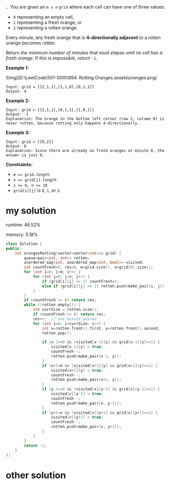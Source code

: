 、You are given an `m x n` `grid` where each cell can have one of three values:

- `0` representing an empty cell,
- `1` representing a fresh orange, or
- `2` representing a rotten orange.

Every minute, any fresh orange that is **4-directionally adjacent** to a rotten orange becomes rotten.

Return *the minimum number of minutes that must elapse until no cell has a fresh orange*. If *this is impossible, return* `-1`.

 

**Example 1:**

![img](D:\LeetCode\501-1000\994. Rotting Oranges.assets\oranges.png)

```
Input: grid = [[2,1,1],[1,1,0],[0,1,1]]
Output: 4
```

**Example 2:**

```
Input: grid = [[2,1,1],[0,1,1],[1,0,1]]
Output: -1
Explanation: The orange in the bottom left corner (row 2, column 0) is never rotten, because rotting only happens 4-directionally.
```

**Example 3:**

```
Input: grid = [[0,2]]
Output: 0
Explanation: Since there are already no fresh oranges at minute 0, the answer is just 0.
```

 

**Constraints:**

- `m == grid.length`
- `n == grid[i].length`
- `1 <= m, n <= 10`
- `grid[i][j]` is `0`, `1`, or `2`.

# my solution

runtime: 46.52%

memory: 5.18%

```C++
class Solution {
public:
    int orangesRotting(vector<vector<int>>& grid) {
        queue<pair<int, int>> rotten;
        unordered_map<int, unordered_map<int, bool>> visited;
        int countFresh=0, res=0, m=grid.size(), n=grid[0].size();
        for (int i=0; i<m; i++) {
            for (int j=0; j<n; j++) {
                if (grid[i][j] == 1) countFresh++;
                else if (grid[i][j] == 2) rotten.push(make_pair(i, j)); 
            }
        }
        if (countFresh <= 0) return res;
        while (!rotten.empty()) {
            int currSize = rotten.size();
            if (countFresh <= 0) return res;
            res++;  // one minute passed
            for (int i=0; i<currSize; i++) {
                int x=rotten.front().first, y=rotten.front().second;
                rotten.pop();

                if (x-1>=0 && !visited[x-1][y] && grid[x-1][y]==1) {
                    visited[x-1][y] = true;
                    countFresh--;
                    rotten.push(make_pair(x-1, y));
                }
                if (x+1<m && !visited[x+1][y] && grid[x+1][y]==1) {
                    visited[x+1][y] = true;
                    countFresh--;
                    rotten.push(make_pair(x+1, y));
                }
                if (y-1>=0 && !visited[x][y-1] && grid[x][y-1]==1) {
                    visited[x][y-1] = true;
                    countFresh--;
                    rotten.push(make_pair(x, y-1));
                }
                if (y+1<n && !visited[x][y+1] && grid[x][y+1]==1) {
                    visited[x][y+1] = true;
                    countFresh--;
                    rotten.push(make_pair(x, y+1));
                }
            }
        }
        return -1;
    }
};
```

# other solution


